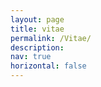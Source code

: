 ```yaml
---
layout: page
title: vitae
permalink: /Vitae/
description: 
nav: true
horizontal: false
---
```

<object data="../assets/pdf/Siril_TD_Resume.pdf" width="1000" height="1000" type='application/pdf'></object>

